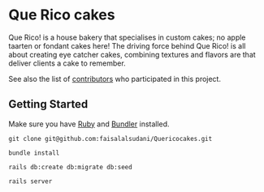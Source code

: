 # Que Rico cakes

Que Rico! is a house bakery that specialises in custom cakes; no apple taarten or fondant cakes here! The driving force behind Que Rico! is all about creating eye catcher cakes, combining textures and flavors are that deliver clients a cake to remember.

See also the list of [contributors](https://github.com/faisalalsudani/Quericocakes/graphs/contributors) who participated in this project.

## Getting Started

Make sure you have [Ruby](https://www.ruby-lang.org) and [Bundler](http://bundler.io) installed.

```
git clone git@github.com:faisalalsudani/Quericocakes.git
```

```
bundle install
```

```
rails db:create db:migrate db:seed
```

```
rails server
```
